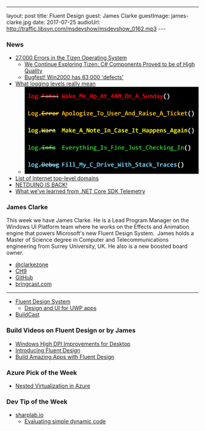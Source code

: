 ---
layout: post
title: Fluent Design
guest:  James Clarke
guestImage:  james-clarke.jpg
date: 2017-07-25
audioUrl: http://traffic.libsyn.com/msdevshow/msdevshow_0162.mp3
--- 

### News

 - [27,000 Errors in the Tizen Operating System](https://www.viva64.com/en/b/0519/)
    - [We Continue Exploring Tizen: C\# Components Proved to be of High Quality](https://www.viva64.com/en/b/0521/)
    - [Bugfest! Win2000 has 63,000 'defects'](http://www.zdnet.com/article/bugfest-win2000-has-63000-defects/)
-   [What logging levels really mean](https://twitter.com/dylanbeattie/status/887655408239869952)
    -   ![Logging Levels](logging.png)
-   [List of Internet top-level domains](https://en.wikipedia.org/wiki/List_of_Internet_top-level_domains)
-   [NETDUINO IS BACK!](http://blog.wildernesslabs.co/netduino-is-back/)
-   [What we’ve learned from .NET Core SDK Telemetry](https://blogs.msdn.microsoft.com/dotnet/2017/07/21/what-weve-learned-from-net-core-sdk-telemetry/)

### James Clarke

This week we have James Clarke. He is a Lead Program Manager on the Windows UI Platform team where he works on the Effects and Animation engine that powers Microsoft's new Fluent Design System.  James holds a Master of Science degree in Computer and Telecommunications engineering from Surrey University, UK. He also is a new boosted board owner.

 - [@clarkezone](https://twitter.com/clarkezone)
 - [CH9](https://channel9.msdn.com/events/speakers/james-clarke)
 - [GitHub](https://github.com/clarkezone?tab=activity)
 - [bringcast.com](http://www.bringcast.com/)

---------------------------------------------------------------

 - [Fluent Design System](http://fluent.microsoft.com/)
   - [Design and UI for UWP apps](https://developer.microsoft.com/en-us/windows/apps/design)
 - [BuildCast](https://github.com/Microsoft/BuildCast)

### Build Videos on Fluent Design or by James

 - [Windows High DPI Improvements for Desktop](https://channel9.msdn.com/Events/Build/2017/P4085)
 - [Introducing Fluent Design](https://channel9.msdn.com/Events/Build/2017/B8066)
 - [Build Amazing Apps with Fluent Design](https://channel9.msdn.com/Events/Build/2017/B8034)

### Azure Pick of the Week

 - [Nested Virtualization in Azure](https://azure.microsoft.com/en-us/blog/nested-virtualization-in-azure/)

### Dev Tip of the Week

 - [sharplab.io](https://sharplab.io/)
   - [Evaluating simple dynamic code](https://sharplab.io/#v2:CYLg1APgAgDABFAjAOgCIE8B2BDAtgSwGMBuAWACgoBmBAJjgGE4BvCudhGqAFjgFkAFAEoWbDuIBu2AE5wALnAC8cAOIBTTGunY5agMoB7XGrkALfJgDmwsuXEBfMe2pxgWPEVUatO/UZPmVsKsduIcbjgEhHC46ADyAEYAVkpwmgDucACiAB4ADtiYwAaJSWqEcjZOYbGlyADqpgapAEQMMgA2LbZhHLXJyACSAM4Agh34EmqpctIArmo9vTHxA3GYo3qE2B1qAGLSRutqACoGJxoAEgbpo+lqw/6piIhLvVAA7Culb3CO5PYgA===)